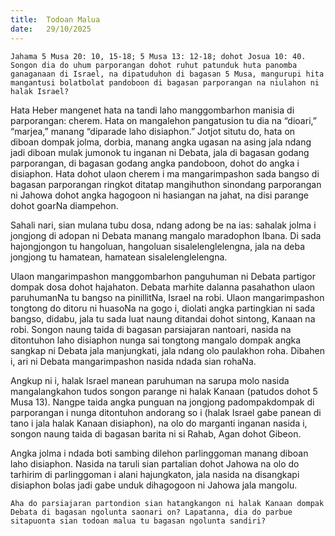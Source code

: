 ```yaml
---
title:  Todoan Malua
date:   29/10/2025
---
```


`Jahama 5 Musa 20: 10, 15-18; 5 Musa 13: 12-18; dohot Josua 10: 40. Songon dia do uhum parporangan dohot ruhut patunduk huta panomba ganaganaan di Israel, na dipatuduhon di bagasan 5 Musa, mangurupi hita mangantusi bolatbolat pandoboon di bagasan parporangan na niulahon ni halak Israel?`

Hata Heber mangenet hata na tandi laho manggombarhon manisia di parporangan: cherem. Hata on mangalehon pangatusion tu dia na “dioari,” “marjea,” manang “diparade laho disiaphon.” Jotjot situtu do, hata on diboan dompak jolma, dorbia, manang angka ugasan na asing jala ndang jadi diboan mulak jumonok tu inganan ni Debata, jala di bagasan godang parporangan, di bagasan godang angka pandoboon, dohot do angka i disiaphon. Hata dohot ulaon cherem i ma mangarimpashon sada bangso di bagasan parporangan ringkot ditatap mangihuthon sinondang parporangan ni Jahowa dohot angka hagogoon ni hasiangan na jahat, na disi parange dohot goarNa diampehon.

Sahali nari, sian mulana tubu dosa, ndang adong be na ias: sahalak jolma i jongjong di adopan ni Debata manang mangalo maradophon Ibana. Di sada hajongjongon tu hangoluan, hangoluan sisalelenglelengna, jala na deba jongjong tu hamatean, hamatean sisalelenglelengna.

Ulaon mangarimpashon manggombarhon panguhuman ni Debata partigor dompak dosa dohot hajahaton. Debata marhite dalanna pasahathon ulaon paruhumanNa tu bangso na pinillitNa, Israel na robi. Ulaon mangarimpashon tongtong do ditoru ni huasoNa na gogo i, diolati angka partingkian ni sada bangso, didabu, jala tu sada luat naung ditandai dohot sintong, Kanaan na robi. Songon naung taida di bagasan parsiajaran nantoari, nasida na ditontuhon laho disiaphon nunga sai tongtong mangalo dompak angka sangkap ni Debata jala manjungkati, jala ndang olo paulakhon roha. Dibahen i, ari ni Debata mangarimpashon nasida ndada sian rohaNa.

Angkup ni i, halak Israel manean paruhuman na sarupa molo nasida mangalangkahon tudos songon parange ni halak Kanaan (patudos dohot 5 Musa 13). Nangpe taida angka punguan na jongjong padompakdompak di parporangan i nunga ditontuhon andorang so i (halak Israel gabe panean di tano i jala halak Kanaan disiaphon), na olo do marganti inganan nasida i, songon naung taida di bagasan barita ni si Rahab, Agan dohot Gibeon.

Angka jolma i ndada boti sambing dilehon parlinggoman manang diboan laho disiaphon. Nasida na taruli sian partalian dohot Jahowa na olo do tarhirim di parlinggoman i alani hajungkaton, jala nasida na disangkapi disiaphon bolas jadi gabe unduk dihagogoon ni Jahowa jala mangolu.

`Aha do parsiajaran partondion sian hatangkangon ni halak Kanaan dompak Debata di bagasan ngolunta saonari on? Lapatanna, dia do parbue sitapuonta sian todoan malua tu bagasan ngolunta sandiri?`